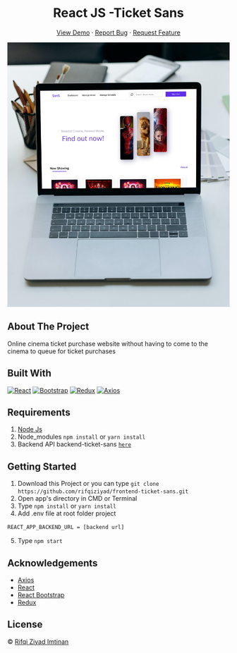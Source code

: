 <h1 align='center'>React JS -Ticket Sans</h1>
  <p align="center">
    <a href="https://ticketsans.netlify.app/">View Demo</a>
    ·
    <a href="https://github.com/rifqiziyad/frontend-ticket-sans/issues">Report Bug</a>
    ·
    <a href="https://github.com/rifqiziyad/frontend-ticket-sans/pulls">Request Feature</a>
  </p>

![Image Banner](src/assets/img/bannerm.jpg)

## About The Project

Online cinema ticket purchase website without having to come to the cinema to queue for ticket purchases

## Built With

[![React](https://img.shields.io/badge/React-v17.0.2-blue)](https://github.com/facebook/react)
[![Bootstrap](https://img.shields.io/badge/Bootstrap-v4.6.x-blue)](https://github.com/react-bootstrap/react-bootstrap)
[![Redux](https://img.shields.io/badge/redux-v4.1.0-yellowgreen)](https://redux.js.org/)
[![Axios](https://img.shields.io/badge/axios-v0.21.0-lightgrey)](https://www.npmjs.com/package/axios)

## Requirements

1. <a href="https://nodejs.org/en/download/">Node Js</a>
2. Node_modules `npm install` or `yarn install`
3. Backend API backend-ticket-sans [`here`](https://github.com/rifqiziyad/backend-ticket-sans)

## Getting Started

1. Download this Project or you can type `git clone https://github.com/rifqiziyad/frontend-ticket-sans.git`
2. Open app's directory in CMD or Terminal
3. Type `npm install` or `yarn install`
4. Add .env file at root folder project

```sh
REACT_APP_BACKEND_URL = [backend url]
```

5. Type `npm start`

## Acknowledgements

- [Axios](https://www.npmjs.com/package/axios)
- [React](https://reactjs.org/)
- [React Bootstrap](https://react-bootstrap.github.io/)
- [Redux](https://redux.js.org/)

## License

© [Rifqi Ziyad Imtinan](https://github.com/rifqiziyad)
